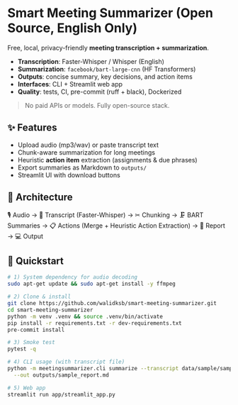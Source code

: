 # Smart Meeting Summarizer (Open Source, English Only)

Free, local, privacy-friendly **meeting transcription + summarization**.

- **Transcription**: Faster-Whisper / Whisper (English)
- **Summarization**: `facebook/bart-large-cnn` (HF Transformers)
- **Outputs**: concise summary, key decisions, and action items
- **Interfaces**: CLI + Streamlit web app
- **Quality**: tests, CI, pre-commit (ruff + black), Dockerized

> No paid APIs or models. Fully open-source stack.

## ✨ Features
- Upload audio (mp3/wav) or paste transcript text
- Chunk-aware summarization for long meetings
- Heuristic **action item** extraction (assignments & due phrases)
- Export summaries as Markdown to `outputs/`
- Streamlit UI with download buttons

## 🧱 Architecture
🎙 Audio → 📝 Transcript (Faster-Whisper) → ✂ Chunking → 🗜  BART Summaries → 📋 Actions (Merge + Heuristic Action Extraction) → 📄 Report → 💻 Output

## 🚀 Quickstart
```bash
# 1) System dependency for audio decoding
sudo apt-get update && sudo apt-get install -y ffmpeg

# 2) Clone & install
git clone https://github.com/walidksb/smart-meeting-summarizer.git
cd smart-meeting-summarizer
python -m venv .venv && source .venv/bin/activate
pip install -r requirements.txt -r dev-requirements.txt
pre-commit install

# 3) Smoke test
pytest -q

# 4) CLI usage (with transcript file)
python -m meetingsummarizer.cli summarize --transcript data/sample/sample_transcript.txt \
  --out outputs/sample_report.md

# 5) Web app
streamlit run app/streamlit_app.py
